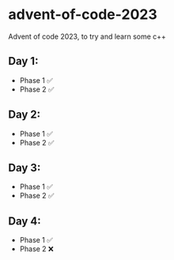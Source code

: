 # advent-of-code-2023
Advent of code 2023, to try and learn some c++

## Day 1:
- Phase 1 ✅
- Phase 2 ✅

## Day 2:
- Phase 1 ✅
- Phase 2 ✅

## Day 3:
- Phase 1 ✅
- Phase 2 ✅

## Day 4:
- Phase 1 ✅
- Phase 2 ❌
